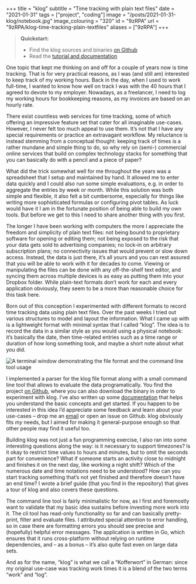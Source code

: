 +++
title = "klog"
subtitle = "Time tracking with plain text files"
date = "2021-01-31"
tags = ["project", "coding"]
image = "/posts/2021-01-31-klog/notebook.jpg"
image_colouring = "320"
id = "9zRPA"
url = "9zRPA/klog-time-tracking-plain-textfiles"
aliases = ["9zRPA"]
+++

> **Quickstart:**
> 
> - Find the klog sources and binaries [on Github](https://www.github.com/jotaen/klog)
> - Read the [tutorial and documentation](https://klog.jotaen.net)

One topic that kept me thinking on and off for a couple of years now is time tracking. That is for very practical reasons, as I was (and still am) interested to keep track of my working hours. Back in the day, when I used to work full-time, I wanted to know how well on track I was with the 40 hours that I agreed to devote to my employer. Nowadays, as a freelancer, I need to log my working hours for bookkeeping reasons, as my invoices are based on an hourly rate.

There exist countless web services for time tracking, some of which offering an impressive feature set that cater for all imaginable use-cases. However, I never felt too much appeal to use them. It’s not that I have any special requirements or practice an extravagant workflow. My reluctance is instead stemming from a conceptual thought: keeping track of times is a rather mundane and simple thing to do, so why rely on (semi-) commercial online services that build on complex technology stacks for something that you can basically do with a pencil and a piece of paper?

What did the trick somewhat well for me throughout the years was a spreadsheet that I setup and maintained by hand. It allowed me to enter data quickly and I could also run some simple evaluations, e.g. in order to aggregate the entries by week or month. While this solution was both simple and flexible, it also felt a bit cumbersome, especially for things like writing more sophisticated formulas or configuring pivot tables. As luck would have it I am in the fortunate position of being able to build my own tools. But before we get to this I need to share another thing with you first.

The longer I have been working with computers the more I appreciate the freedom and simplicity of plain text files: not being bound to proprietary software for opening or editing them; not being exposed to the risk that your data gets sold to advertising companies; no lock-in on arbitrary subscription plans; no connectivity issues that would prevent or slow down access. Instead, the data is just there, it’s all yours and you can rest assured that you will be able to work with it for decades to come. Viewing or manipulating the files can be done with any off-the-shelf text editor, and syncing them across multiple devices is as easy as putting them into your Dropbox folder. While plain-text formats don’t work for each and every application obviously, they seem to be a more than reasonable choice for this task here.

Born out of this conception I experimented with different formats to record time tracking data using plain text files. Over the past weeks I tried out various structures to model and layout the information. What I came up with is a lightweight format with minimal syntax that I called “klog”. The idea is to record the data in a similar style as you would using a physical notebook: it’s basically the date, then time-related entries such as a time range or duration of how long something took, and maybe a short note about what you did.

![A terminal window demonstrating the file format and the command line tool usage](/posts/2021-01-31-klog/demo.gif)

I implemented a parser for the klog file format along with a small command line tool that allows to evaluate the data programatically. You find the project [on Github](https://github.com/jotaen/klog), where you can also download the binary in order to experiment with klog. I’ve also written up some [documentation](https://klog.jotaen.net) that helps you understand the basic concepts and get started. If you happen to be interested in this idea I’d appreciate some feedback and learn about your use-cases – drop me an [email](/mail) or open an issue on Github. klog obviously fits *my* needs, but I aimed for making it general-purpose enough so that other people may find it useful too.

Building klog was not just a fun programming exercise, I also ran into some interesting questions along the way: is it necessary to support timezones? Is it okay to restrict time values to hours and minutes, but to omit the seconds part for convenience? What if someone starts an activity close to midnight and finishes it on the next day, like working a night shift? Which of the numerous date and time notations need to be understood? How can you start tracking something that’s not yet finished and therefore doesn’t have an end time? I wrote a brief guide (that you find in the repository) that gives a tour of klog and also covers these questions.

The command line tool is fairly minimalistic for now, as I first and foremostly want to validate that my basic idea sustains before investing more work into it. The cli tool has read-only functionality so far and can basically pretty-print, filter and evaluate files. I attributed special attention to error handling, so in case there are formatting errors you should see precise and (hopefully) helpful error messages. The application is written in Go, which ensures that it runs cross-platform without relying on runtime dependencies, and – as a bonus – it’s also quite fast even on large data sets.

And as for the name, “klog” is what we call a “Kofferwort” in German: since my original use-case was tracking work times it is a blend of the two terms “work” and “log”.
